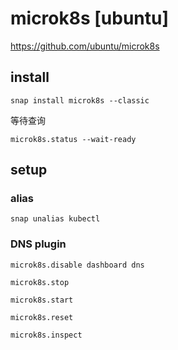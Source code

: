 # microk8s [ubuntu]

https://github.com/ubuntu/microk8s

## install

```
snap install microk8s --classic
```

等待查询


```
microk8s.status --wait-ready
```
## setup

### alias

```
snap unalias kubectl
```

### DNS plugin

```
microk8s.disable dashboard dns
```



```
microk8s.stop

microk8s.start

microk8s.reset

microk8s.inspect

```

